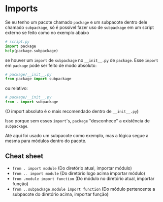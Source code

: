 # Imports

Se eu tenho um pacote chamado `package` e um subpacote dentro dele chamado `subpackage`, só é possível fazer uso de `subpackage` em um script externo se feito como no exemplo abaixo

```py
# script.py
import package
help(package.subpackage)
```

se houver um `import` de `subpackage` no `__init__.py` de `package`. Esse `import` em `package` pode ser feito de modo absoluto:

```py
# package/__init__.py
from package import subpackage
```
ou relativo:
```py
# package/__init__.py
from . import subpackage
```

(O import absoluto é o mais recomendado dentro de `__init__.py`)

Isso porque sem esses `import`'s, `package` "desconhece" a existência de `subpackage`.

Até aqui foi usado um subpacote como exemplo, mas a lógica segue a mesma para módulos dentro do pacote.

## Cheat sheet

- `from . import module`
(Do diretório atual, importar módulo)
- `from .. import module`
(Do diretório logo acima importar módulo)
- `from .module import function`
(Do módulo no diretório atual, importar função)
- `from ..subpackage.module import function`
(Do módulo pertencente a subpacote do diretório acima, importar função)